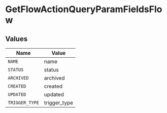 # GetFlowActionQueryParamFieldsFlow


## Values

| Name           | Value          |
| -------------- | -------------- |
| `NAME`         | name           |
| `STATUS`       | status         |
| `ARCHIVED`     | archived       |
| `CREATED`      | created        |
| `UPDATED`      | updated        |
| `TRIGGER_TYPE` | trigger_type   |